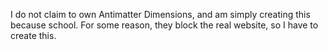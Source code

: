 I do not claim to own Antimatter Dimensions, and am simply creating this because school. For some reason, they block the real website, so I have to create this.
